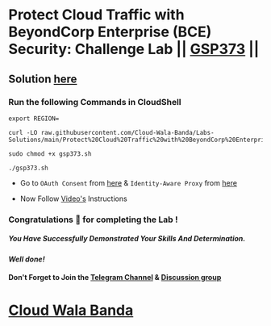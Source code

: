 # Protect Cloud Traffic with BeyondCorp Enterprise (BCE) Security: Challenge Lab || [GSP373](https://www.cloudskillsboost.google/focuses/40541?parent=catalog) ||

## Solution [here](https://youtu.be/6dB9Wnq97bw)

### Run the following Commands in CloudShell

```
export REGION=
```
```
curl -LO raw.githubusercontent.com/Cloud-Wala-Banda/Labs-Solutions/main/Protect%20Cloud%20Traffic%20with%20BeyondCorp%20Enterprise%20BCE%20Security%20Challenge%20Lab/gsp373.sh

sudo chmod +x gsp373.sh

./gsp373.sh
```

* Go to `OAuth Consent` from [here](https://console.cloud.google.com/apis/credentials/consent) & `Identity-Aware Proxy` from [here](https://console.cloud.google.com/security/iap)

* Now Follow [Video's](https://youtu.be/6dB9Wnq97bw) Instructions

### Congratulations 🎉 for completing the Lab !

##### *You Have Successfully Demonstrated Your Skills And Determination.*

#### *Well done!*

#### Don't Forget to Join the [Telegram Channel](https://t.me/cloudwalabanda) & [Discussion group](https://t.me/cloudwalabandachats)

# [Cloud Wala Banda](https://www.youtube.com/@cloudwalabanda)
